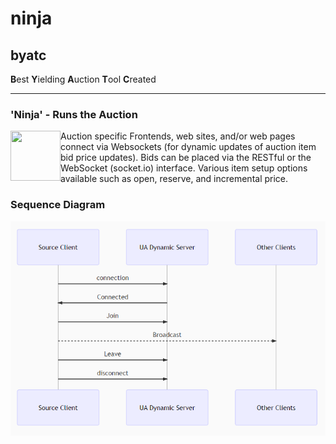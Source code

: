 # ninja

## byatc

**B**est **Y**ielding **A**uction **T**ool **C**reated

-----
### 'Ninja' - Runs the Auction
 <img src="https://cdn.rawgit.com/PotOfCoffee2Go/byatc/8d22340b/www/images/pac/ninja.png" height="80" width="80" align="left">
 <p>Auction specific Frontends, web sites, and/or web pages connect via Websockets (for dynamic updates of auction item bid price updates). Bids can be placed via the RESTful or the WebSocket (socket.io) interface. Various item setup options available such as open, reserve, and incremental price.</p>



### Sequence Diagram

![Sequence Diagram](https://raw.githubusercontent.com/PotOfCoffee2Go/wp-websockets/master/docs/ServerMessageSequence.png)
